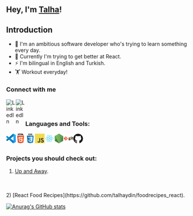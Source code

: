 
## Hey, I'm <a href="https://www.linkedin.com/in/mtalha-aydin/" target="_blank">Talha</a>!

## Introduction
- 🧬 I'm an ambitious software developer who's trying to learn something every day.
- 💎 Currently I'm trying to get better at React.
- ⚡ I'm bilingual in English and Turkish.
- 🏋️ Workout everyday!


### Connect with me
[<img align="left" alt="LinkedIn" width="26px" src="https://image.similarpng.com/very-thumbnail/2020/07/Linkedin-logo-on-transparent-Background-PNG-.png" />]( https://www.linkedin.com/in/mtalha-aydin/)
[<img align="left" alt="LinkedIn" width="26px" src="https://www.freepnglogos.com/uploads/logo-outlook/transparent-outlook-icon-2.png" />](mailto:mt.aydin@outlook.com)


<br>
<br>

### Languages and Tools:
<img align="left" alt="Visual Studio Code" width="26px" src="https://raw.githubusercontent.com/github/explore/80688e429a7d4ef2fca1e82350fe8e3517d3494d/topics/visual-studio-code/visual-studio-code.png" />
<a href="https://www.w3.org/html/" target="_blank"><img align="left" alt="HTML5" width="26px" src="https://raw.githubusercontent.com/github/explore/80688e429a7d4ef2fca1e82350fe8e3517d3494d/topics/html/html.png" /></a>
<a href="https://www.w3schools.com/css/" target="_blank"><img align="left" alt="CSS3" width="26px" src="https://raw.githubusercontent.com/github/explore/80688e429a7d4ef2fca1e82350fe8e3517d3494d/topics/css/css.png" /></a>
<img align="left" alt="JavaScript" width="26px" src="https://raw.githubusercontent.com/github/explore/80688e429a7d4ef2fca1e82350fe8e3517d3494d/topics/javascript/javascript.png" />
<img align="left" alt="React" width="26px" src="https://raw.githubusercontent.com/github/explore/80688e429a7d4ef2fca1e82350fe8e3517d3494d/topics/react/react.png" />
<img align="left" alt="Node.js" width="26px" src="https://raw.githubusercontent.com/github/explore/80688e429a7d4ef2fca1e82350fe8e3517d3494d/topics/nodejs/nodejs.png" />
<img align="left" alt="Git" width="26px" src="https://raw.githubusercontent.com/github/explore/80688e429a7d4ef2fca1e82350fe8e3517d3494d/topics/git/git.png" />
<img align="left" alt="GitHub" width="26px" src="https://raw.githubusercontent.com/github/explore/78df643247d429f6cc873026c0622819ad797942/topics/github/github.png" />

<br/>
<br>

### Projects you should check out:
1) [Up and Away](https://github.com/talhaydin/upandaway).
<br>
<br>
2) [React Food Recipes](https://github.com/talhaydin/foodrecipes_react).


[![Anurag's GitHub stats](https://github-readme-stats.vercel.app/api?username=talhaydin)](https://github.com/anuraghazra/github-readme-stats)


